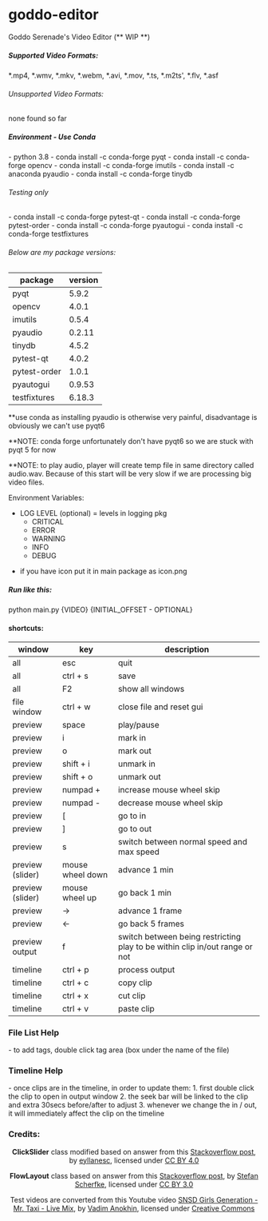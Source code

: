   # goddo-editor
  Goddo Serenade's Video Editor  (** WIP **)
  
  <h5>Supported Video Formats:</h5>
  *.mp4, *.wmv, *.mkv, *.webm, *.avi, *.mov, *.ts, *.m2ts', *.flv, *.asf

  <h6>Unsupported Video Formats:</h6>
  none found so far
  
  <h5>Environment - Use Conda</h5>
  - python 3.8
  - conda install -c conda-forge pyqt
  - conda install -c conda-forge opencv
  - conda install -c conda-forge imutils
  - conda install -c anaconda pyaudio
  - conda install -c conda-forge tinydb

  <h6>Testing only</h6>
  - conda install -c conda-forge pytest-qt
  - conda install -c conda-forge pytest-order
  - conda install -c conda-forge pyautogui
  - conda install -c conda-forge testfixtures

  <h6>Below are my package versions:</h6>

  | package |  version |
  | --- | ------------ |
  | pyqt | 5.9.2  |
  | opencv | 4.0.1  |
  | imutils | 0.5.4  |
  | pyaudio | 0.2.11  |
  | tinydb | 4.5.2  |
  | pytest-qt | 4.0.2  |
  | pytest-order | 1.0.1  |
  | pyautogui | 0.9.53  |
  | testfixtures | 6.18.3  |

  **use conda as installing pyaudio is otherwise very painful, disadvantage is obviously we can't use pyqt6
  
  **NOTE: conda forge unfortunately don't have pyqt6 so we are stuck with pyqt 5 for now
  
  **NOTE: to play audio, player will create temp file in same directory called audio.wav.
  Because of this start will be very slow if we are processing big video files.
  
  Environment Variables:
  - LOG LEVEL (optional) = levels in logging pkg
      - CRITICAL
      - ERROR
      - WARNING
      - INFO
      - DEBUG
  
  * if you have icon put it in main package as icon.png
  
  <h5>Run like this:</h5>
  python main.py {VIDEO} {INITIAL_OFFSET - OPTIONAL}
  
  <h4>shortcuts:</h4>
  
  | window |  key | description  |
  | --- | ------------ | ------------ |
  | all | esc  | quit  |
  | all | ctrl + s  | save  |
  | all | F2  | show all windows  |
  | file window | ctrl + w  | close file and reset gui  |
  | preview | space  | play/pause  |
  | preview | i  | mark in  |
  | preview | o  | mark out  |
  | preview | shift + i  | unmark in  |
  | preview | shift + o  | unmark out  |
  | preview | numpad +  | increase mouse wheel skip  |
  | preview | numpad -  | decrease mouse wheel skip  |
  | preview | [  |  go to in |
  | preview | ]  |  go to out |
  | preview | s  | switch between normal speed and max speed  |
  | preview (slider) | mouse wheel down  |  advance 1 min |
  | preview (slider) | mouse wheel up  |  go back 1 min |
  | preview | ->  |  advance 1 frame |
  | preview | <-  |  go back 5 frames |
  | preview output | f  |  switch between being restricting play to be within clip in/out range or not |
  | timeline | ctrl + p  | process output  |
  | timeline | ctrl + c  | copy clip |
  | timeline | ctrl + x  | cut clip |
  | timeline | ctrl + v  | paste clip |
  
  <h3>File List Help</h3>
  - to add tags, double click tag area (box under the name of the file)

  <h3>Timeline Help</h3>
  - once clips are in the timeline, in order to update them:
    1. first double click the clip to open in output window
    2. the seek bar will be linked to the clip and extra 30secs before/after to adjust
    3. whenever we change the in / out, it will immediately affect the clip on the timeline

  <h3>Credits:</h3>
  <p style="text-align: center;"><span style="font-weight: 400;"><strong>ClickSlider</strong> class modified based on answer from this </span><a href="https://stackoverflow.com/questions/52689047/moving-qslider-to-mouse-click-position/52690011#52690011" target="_blank" rel="noopener noreferrer"><span style="font-weight: 400;">Stackoverflow post</span></a><span style="font-weight: 400;">, by </span><a href="https://stackoverflow.com/users/6622587/eyllanesc" target="_blank" rel="noopener noreferrer"><span style="font-weight: 400;">eyllanesc</span></a><span style="font-weight: 400;">, licensed under </span><a href="https://creativecommons.org/licenses/by-sa/4.0/" target="_blank" rel="noopener noreferrer"><span style="font-weight: 400;">CC BY 4.0</span></a></p>
  <p style="text-align: center;"><span style="font-weight: 400;"><b>FlowLayout</b> class based on answer from this </span><a href="https://stackoverflow.com/questions/46681266/qscrollarea-with-flowlayout-widgets-not-resizing-properly/46727466#46727466" target="_blank" rel="noopener noreferrer"><span style="font-weight: 400;">Stackoverflow post</span></a><span style="font-weight: 400;">, by </span><a href="https://stackoverflow.com/users/3564517/stefan-scherfke" target="_blank" rel="noopener noreferrer"><span style="font-weight: 400;">Stefan Scherfke</span></a><span style="font-weight: 400;">, licensed under </span><a href="https://creativecommons.org/licenses/by-sa/3.0/" target="_blank" rel="noopener noreferrer"><span style="font-weight: 400;">CC BY 3.0</span></a></p>
  <p style="text-align: center;"><span style="font-weight: 400;">Test videos are converted from this Youtube video </span><a href="https://www.youtube.com/watch?v=PcAGFgycZ3s" target="_blank" rel="noopener noreferrer"><span style="font-weight: 400;">SNSD Girls Generation - Mr. Taxi - Live Mix</span></a><span style="font-weight: 400;">, by </span><a href="https://www.youtube.com/channel/UC5IWFlw9Idtd0F_mS2cJ8kw" target="_blank" rel="noopener noreferrer"><span style="font-weight: 400;">Vadim Anokhin</span></a><span style="font-weight: 400;">, licensed under </span><a href="https://www.youtube.com/t/creative_commons" target="_blank" rel="noopener noreferrer"><span style="font-weight: 400;">Creative Commons</span></a></p>
  